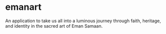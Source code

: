 # emanart
An application to take us all into a luminous journey through faith, heritage, and identity in the sacred art of Eman Samaan.
